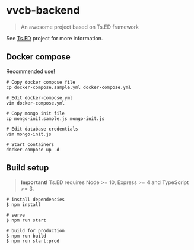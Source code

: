 # vvcb-backend

> An awesome project based on Ts.ED framework

See [Ts.ED](https://tsed.io) project for more information.


## Docker compose
Recommended use!
```batch
# Copy docker compose file
cp docker-compose.sample.yml docker-compose.yml

# Edit docker-compose.yml
vim docker-compose.yml

# Copy mongo init file
cp mongo-init.sample.js mongo-init.js

# Edit database credentials
vim mongo-init.js

# Start containers
docker-compose up -d
```

## Build setup

> **Important!** Ts.ED requires Node >= 10, Express >= 4 and TypeScript >= 3.

```batch
# install dependencies
$ npm install

# serve
$ npm run start

# build for production
$ npm run build
$ npm run start:prod
```
